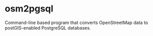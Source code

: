 # osm2pgsql
Command-line based program that converts OpenStreetMap data to postGIS-enabled PostgreSQL databases.
